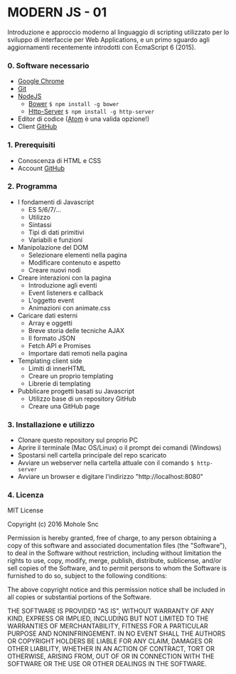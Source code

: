 # MODERN JS - 01

Introduzione e approccio moderno al linguaggio di scripting utilizzato per lo sviluppo di interfaccie per Web Applications, e un primo sguardo agli aggiornamenti recentemente introdotti con EcmaScript 6 (2015).

### 0. Software necessario
* [Google Chrome](https://www.google.it/chrome/browser/desktop/)
* [Git](https://git-scm.com/)
* [NodeJS](https://nodejs.org/en/)
  * [Bower](http://bower.io/) ```$ npm install -g bower```
  * [Http-Server](https://www.npmjs.com/package/http-server) ```$ npm install -g http-server```
* Editor di codice ([Atom](https://atom.io/) è una valida opzione!)
* Client [GitHub](https://desktop.github.com/)

### 1. Prerequisiti
* Conoscenza di HTML e CSS
* Account [GitHub](https://github.com/)

### 2. Programma
* I fondamenti di Javascript
  * ES 5/6/7/...
  * Utilizzo
  * Sintassi
  * Tipi di dati primitivi
  * Variabili e funzioni
* Manipolazione del DOM
  * Selezionare elementi nella pagina
  * Modificare contenuto e aspetto
  * Creare nuovi nodi
* Creare interazioni con la pagina
  * Introduzione agli eventi
  * Event listeners e callback
  * L'oggetto event
  * Animazioni con animate.css
* Caricare dati esterni
  * Array e oggetti
  * Breve storia delle tecniche AJAX
  * Il formato JSON
  * Fetch API e Promises
  * Importare dati remoti nella pagina
* Templating client side
  * Limiti di innerHTML
  * Creare un proprio templating
  * Librerie di templating
* Pubblicare progetti basati su Javascript
  * Utilizzo base di un repository GitHub
  * Creare una GitHub page

### 3. Installazione e utilizzo
* Clonare questo repository sul proprio PC
* Aprire il terminale (Mac OS/Linux) o il prompt dei comandi (Windows)
* Spostarsi nell cartella principale del repo scaricato
* Avviare un webserver nella cartella attuale con il comando ```$ http-server```
* Avviare un browser e digitare l'indirizzo "http://localhost:8080"

### 4. Licenza
MIT License

Copyright (c) 2016 Mohole Snc

Permission is hereby granted, free of charge, to any person obtaining a copy
of this software and associated documentation files (the "Software"), to deal
in the Software without restriction, including without limitation the rights
to use, copy, modify, merge, publish, distribute, sublicense, and/or sell
copies of the Software, and to permit persons to whom the Software is
furnished to do so, subject to the following conditions:

The above copyright notice and this permission notice shall be included in all
copies or substantial portions of the Software.

THE SOFTWARE IS PROVIDED "AS IS", WITHOUT WARRANTY OF ANY KIND, EXPRESS OR
IMPLIED, INCLUDING BUT NOT LIMITED TO THE WARRANTIES OF MERCHANTABILITY,
FITNESS FOR A PARTICULAR PURPOSE AND NONINFRINGEMENT. IN NO EVENT SHALL THE
AUTHORS OR COPYRIGHT HOLDERS BE LIABLE FOR ANY CLAIM, DAMAGES OR OTHER
LIABILITY, WHETHER IN AN ACTION OF CONTRACT, TORT OR OTHERWISE, ARISING FROM,
OUT OF OR IN CONNECTION WITH THE SOFTWARE OR THE USE OR OTHER DEALINGS IN THE
SOFTWARE.
